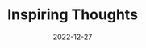 ---
slug: thought-for-the-day
title: "Inspiring Thoughts"
date: 2022-12-27
excerpt: 'If you shut your door to all errors truth will be shut out.'
tags: [Inspiration, Motivation, Quotes, Thoughts]
---